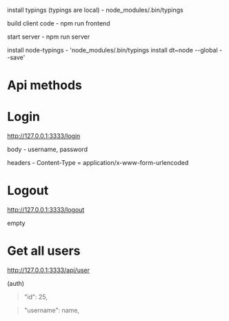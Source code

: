 install typings (typings are local) - node_modules/.bin/typings

build client code - npm run frontend

start server - npm run server

install node-typings - 'node_modules/.bin/typings install dt~node --global --save'

# Api methods


# Login
http://127.0.0.1:3333/login

body - username, password

headers - Content-Type = application/x-www-form-urlencoded


# Logout
http://127.0.0.1:3333/logout

empty


# Get all users
http://127.0.0.1:3333/api/user

(auth)

> "id": 25,

> "username": name,



